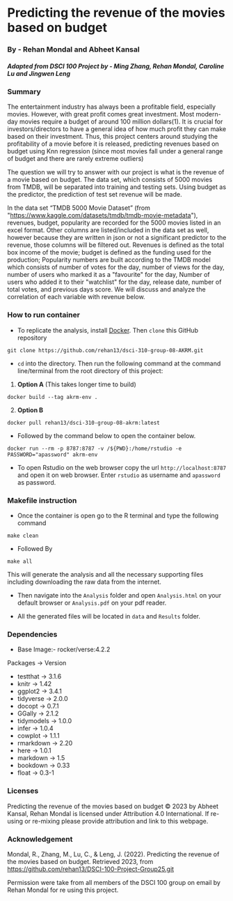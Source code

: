 # Predicting the revenue of the movies based on budget

### By - Rehan Mondal and Abheet Kansal 

##### Adapted from DSCI 100 Project by - Ming Zhang, Rehan Mondal, Caroline Lu and Jingwen Leng

### Summary

The entertainment industry has always been a profitable field, especially movies. However, with great profit comes great investment. Most modern-day movies require a budget of around 100 million dollars(1). It is crucial for investors/directors to have a general idea of how much profit they can make based on their investment. Thus, this project centers around studying the profitability of a movie before it is released, predicting revenues based on budget using Knn regression (since most movies fall under a general range of budget and there are rarely extreme outliers)

The question we will try to answer with our project is what is the revenue of a movie based on budget. The data set, which consists of 5000 movies from TMDB, will be separated into training and testing sets. Using budget as the predictor, the prediction of test set revenue will be made.

In the data set “TMDB 5000 Movie Dataset” (from "https://www.kaggle.com/datasets/tmdb/tmdb-movie-metadata"), revenues, budget, popularity are recorded for the 5000 movies listed in an excel format. Other columns are listed/included in the data set as well, however because they are written in json or not a significant predictor to the revenue, those columns will be filtered out. Revenues is defined as the total box income of the movie; budget is defined as the funding used for the production; Popularity numbers are built according to the TMDB model which consists of number of votes for the day, number of views for the day, number of users who marked it as a "favourite" for the day, Number of users who added it to their "watchlist" for the day, release date, number of total votes, and previous days score. We will discuss and analyze the correlation of each variable with revenue below.

### How to run container

 - To replicate the analysis, install
[Docker](https://www.docker.com/get-started). Then `clone` this GitHub repository

```
git clone https://github.com/rehan13/dsci-310-group-08-AKRM.git
```

- `cd` into the directory. Then run the following command at the command line/terminal
from the root directory of this project:

1. **Option A** (This takes longer time to build)
``` 
docker build --tag akrm-env .
```
2. **Option B**
```
docker pull rehan13/dsci-310-group-08-akrm:latest
```

-  Followed by the command below to open the container below.

``` 
docker run --rm -p 8787:8787 -v /${PWD}:/home/rstudio -e PASSWORD="apassword" akrm-env 
```

- To open Rstudio on the web browser copy the url `http://localhost:8787` and open it on web browser. Enter `rstudio` as username and `apassword` as password. 

  
### Makefile instruction

- Once the container is open go to the R terminal and type the following command
```
make clean
```
- Followed By 
```
make all
```

This will generate the analysis and all the necessary supporting files including downloading the raw data from the internet.

- Then navigate into the `Analysis` folder and open `Analysis.html` on your default browser or `Analysis.pdf` on your pdf reader.

- All the generated files will be located in `data` and `Results` folder.

### Dependencies

- Base Image:- rocker/verse:4.2.2

Packages -> Version
- testthat -> 3.1.6
- knitr  -> 1.42
- ggplot2 -> 3.4.1
- tidyverse  -> 2.0.0
- docopt -> 0.7.1
- GGally  -> 2.1.2
- tidymodels -> 1.0.0
- infer  -> 1.0.4
- cowplot -> 1.1.1
- rmarkdown  -> 2.20
- here -> 1.0.1
- markdown -> 1.5
- bookdown -> 0.33
- float -> 0.3-1 

### Licenses

Predicting the revenue of the movies based on budget © 2023 by Abheet Kansal, Rehan Mondal is licensed under Attribution 4.0 International. If
re-using or re-mixing please provide attribution and link to this webpage.

### Acknowledgement

Mondal, R., Zhang, M., Lu, C., &amp; Leng, J. (2022). Predicting the revenue of the movies based on budget. Retrieved 2023, from https://github.com/rehan13/DSCI-100-Project-Group25.git 

Permission were take from all members of the DSCI 100 group on email by Rehan Mondal for re using this project.
